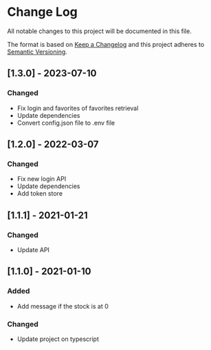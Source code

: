 # Change Log
All notable changes to this project will be documented in this file.
 
The format is based on [Keep a Changelog](http://keepachangelog.com/)
and this project adheres to [Semantic Versioning](http://semver.org/).

## [1.3.0] - 2023-07-10
 
### Changed
- Fix login and favorites of favorites retrieval
- Update dependencies
- Convert config.json file to .env file
 
## [1.2.0] - 2022-03-07
 
### Changed
- Fix new login API
- Update dependencies
- Add token store
 
## [1.1.1] - 2021-01-21
 
### Changed
- Update API

## [1.1.0] - 2021-01-10
 
### Added
- Add message if the stock is at 0
 
### Changed
- Update project on typescript